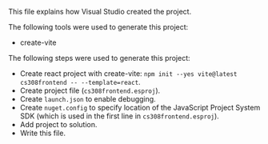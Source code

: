 This file explains how Visual Studio created the project.

The following tools were used to generate this project:
- create-vite

The following steps were used to generate this project:
- Create react project with create-vite: `npm init --yes vite@latest cs308frontend -- --template=react`.
- Create project file (`cs308frontend.esproj`).
- Create `launch.json` to enable debugging.
- Create `nuget.config` to specify location of the JavaScript Project System SDK (which is used in the first line in `cs308frontend.esproj`).
- Add project to solution.
- Write this file.
